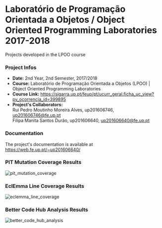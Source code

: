 # Laboratório de Programação Orientada a Objetos / Object Oriented Programming Laboratories 2017-2018
Projects developed in the LPOO course

### Project Infos
* **Date:** 2nd Year, 2nd Semester, 2017/2018
* **Course:** Laboratório de Programação Orientada a Objetos (LPOO) | Object Oriented Programming Laboratories
* **Course Link:** https://sigarra.up.pt/feup/pt/ucurr_geral.ficha_uc_view?pv_ocorrencia_id=399895
* **Project's Collaborators:** 
      <br>  Rui Pedro Moutinho Moreira Alves, up201606746, up201606746@fe.up.pt 
      <br>  Filipa Manita Santos Durão, up201606640, up201606640@fe.up.pt

### Documentation
The project's documentation is available at https://web.fe.up.pt/~up201606640/ <br>

### PIT Mutation Coverage Results
![pit_mutation_coverage](https://user-images.githubusercontent.com/32716065/38407936-59c3baaa-3973-11e8-9147-4a1291a3fbc7.png) <br>

### EclEmma Line Coverage Results
![eclemma_line_coverage](https://user-images.githubusercontent.com/32716065/38407945-6280523e-3973-11e8-8410-90d3bbd873e7.png) <br>

### Better Code Hub Analysis Results
![better_code_hub_analysis](https://user-images.githubusercontent.com/32716065/38407924-47745b98-3973-11e8-9024-7ecad922564f.png)
